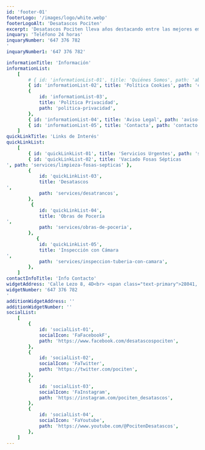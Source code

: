 ```yaml
---
id: 'footer-01'
footerLogo: '/images/logo/white.webp'
footerLogoAlt: 'Desatascos Pociten'
excerpt: 'Desatascos Pociten lleva años destacando entre las mejores empresas de desatascos en Madrid. Ofrecemos no solo los mejores servicios, sino que también somos la empresa de desatrancos más económica de Madrid. Compruébalo'
inquary: 'Teléfono 24 horas'
inquaryNumber: '647 376 782
'
inquaryNumber1: '647 376 782'

informationTitle: 'Información'
informationList:
    [
        # { id: 'informationList-01', title: 'Quiénes Somos', path: 'about' },
        { id: 'informationList-02', title: 'Política Cookies', path: 'cookies' },
        {
            id: 'informationList-03',
            title: 'Política Privacidad',
            path: 'politica-privacidad',
        },
        { id: 'informationList-04', title: 'Aviso Legal', path: 'aviso-legal' },
        { id: 'informationList-05', title: 'Contacta', path: 'contacto' },
    ]
quickLinkTitle: 'Links de Interés'
quickLinkList:
    [
        { id: 'quickLinkList-01', title: 'Servicios Urgentes', path: 'services/desatascos-24-horas' },
        { id: 'quickLinkList-02', title: 'Vaciado Fosas Sépticas
', path: 'services/limpieza-fosas-septicas' },
        {
            id: 'quickLinkList-03',
            title: 'Desatascos
',
            path: 'services/desatrancos',
        },
         {
            id: 'quickLinkList-04',
            title: 'Obras de Pocería
',
            path: 'services/obras-de-poceria',
        },
           {
            id: 'quickLinkList-05',
            title: 'Inspección con Cámara
',
            path: 'services/inspeccion-tuberia-con-camara',
        },
    ]
contactInfoTitle: 'Info Contacto'
widgetAddress: 'Calle Lezo 8, 4D<br> <span class="text-primary">28041, Madrid</span>'
widgetNumber: '647 376 782
'
additionWidgetAddress: ''
additionWidgetNumber: ''
socialList:
    [
        {
            id: 'socialList-01',
            socialIcon: 'FaFacebookF',
            path: 'https://www.facebook.com/desatascospociten',
        },
        {
            id: 'socialList-02',
            socialIcon: 'FaTwitter',
            path: 'https://twitter.com/pociten',
        },
        {
            id: 'socialList-03',
            socialIcon: 'FaInstagram',
            path: 'https://instagram.com/pociten_desatascos',
        },
        {
            id: 'socialList-04',
            socialIcon: 'FaYoutube',
            path: 'https://www.youtube.com/@PocitenDesatascos',
        },
    ]
---
```


